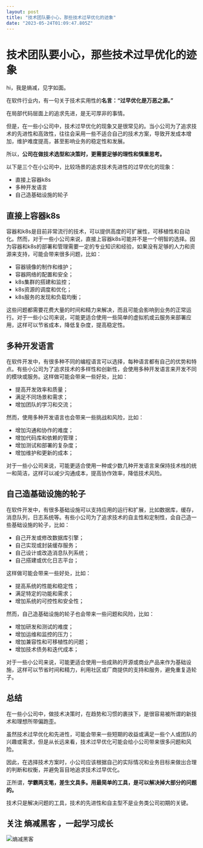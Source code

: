 ```yaml
---
layout: post
title: "技术团队要小心，那些技术过早优化的迹象"
date: "2023-05-24T01:09:47.805Z"
---
```

技术团队要小心，那些技术过早优化的迹象
===================

hi，我是熵减，见字如面。

在软件行业内，有一句关于技术实用性的**名言：“过早优化是万恶之源。”**

在局部代码层面上的追求先进，是无可厚非的事情。

但是，在一些小公司中，技术过早优化的现象又是很常见的。当小公司为了追求技术的先进性和高效性，往往会采用一些不适合自己的技术方案，导致开发成本增加，维护难度提高，甚至影响业务的稳定性和发展。

所以，**公司在做技术选型和决策时，更需要足够的理性和慎重思考。**

以下是三个在小公司中，比较场景的追求技术先进性的过早优化的现象：

*   直接上容器k8s
*   多种开发语言
*   自己造基础设施的轮子

直接上容器k8s
--------

容器和k8s是目前非常流行的技术，可以提供高度的可扩展性，可移植性和自动化。然而，对于一些小公司来说，直接上容器k8s可能并不是一个明智的选择。因为容器和k8s的部署和管理需要一定的专业知识和经验，如果没有足够的人力和资源来支持，可能会带来很多问题，比如：

*   容器镜像的制作和维护；
*   容器网络的配置和安全；
*   k8s集群的搭建和监控；
*   k8s资源的调度和优化；
*   k8s服务的发现和负载均衡；

这些问题都需要花费大量的时间和精力来解决，而且可能会影响到业务的正常运行。对于一些小公司来说，可能更适合使用一些简单的虚拟机或云服务来部署应用，这样可以节省成本，降低复杂度，提高稳定性。

多种开发语言
------

在软件开发中，有很多种不同的编程语言可以选择，每种语言都有自己的优势和特点。有些小公司为了追求技术的多样性和创新性，会使用多种开发语言来开发不同的模块或服务。这样做可能会带来一些好处，比如：

*   提高开发效率和质量；
*   满足不同场景和需求；
*   增加团队的学习和交流；

然而，使用多种开发语言也会带来一些挑战和风险，比如：

*   增加沟通和协作的难度；
*   增加代码库和依赖的管理；
*   增加测试和部署的复杂度；
*   增加维护和更新的成本；

对于一些小公司来说，可能更适合使用一种或少数几种开发语言来保持技术栈的统一和简洁，这样可以减少沟通成本，提高协作效率，降低技术风险。

自己造基础设施的轮子
----------

在软件开发中，有很多基础设施可以支持应用的运行和扩展，比如数据库，缓存，消息队列，日志系统等。有些小公司为了追求技术的自主性和定制性，会自己造一些基础设施的轮子，比如：

*   自己开发或修改数据库引擎；
*   自己实现或封装缓存服务；
*   自己设计或改造消息队列系统；
*   自己搭建或优化日志平台；

这样做可能会带来一些好处，比如：

*   提高系统的性能和稳定性；
*   满足特定的功能和需求；
*   增加系统的可控性和安全性；

然而，自己造基础设施的轮子也会带来一些问题和风险，比如：

*   增加研发和测试的难度；
*   增加运维和监控的压力；
*   增加兼容性和可移植性的问题；
*   增加技术债务和迭代成本；

对于一些小公司来说，可能更适合使用一些成熟的开源或商业产品来作为基础设施，这样可以节省时间和精力，利用社区或厂商提供的支持和服务，避免重复造轮子。

总结
--

在一些小公司中，做技术决策时，在趋势和习惯的裹挟下，是很容易被所谓的新技术和理想所带偏跑歪。

虽然技术过早优化和先进性，可能会带来一些短期的收益或满足一些个人或团队的兴趣或需求，但是从长远来看，技术过早优化可能会给小公司带来很多问题和风险。

因此，在选择技术方案时，小公司应该根据自己的实际情况和业务目标来做出合理的判断和权衡，并避免盲目地追求技术过早优化。

正所谓，**学霸两支笔，差生文具多。用最简单的工具，是可以解决掉大部分的问题的。**

技术只是解决问题的工具，技术的先进性和自主型不是业务类公司初期的关键。

关注 熵减黑客 ，一起学习成长
---------------

  
![熵减黑客](https://files-cdn.cnblogs.com/files/peida/shangjianheike.bmp)